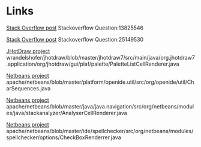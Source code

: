 # Links

[Stack Overflow post](https://stackoverflow.com/questions/13825546)
Stackoverflow Question:13825546

[Stack Overflow post](https://stackoverflow.com/questions/25149530)
Stackoverflow Question:25149530

[JHotDraw project](https://github.com/wrandelshofer/jhotdraw/blob/master/jhotdraw7/src/main/java/org.jhotdraw7.application/org/jhotdraw/gui/plaf/palette/PaletteListCellRenderer.java)
wrandelshofer/jhotdraw/blob/master/jhotdraw7/src/main/java/org.jhotdraw7.application/org/jhotdraw/gui/plaf/palette/PaletteListCellRenderer.java

[Netbeans project](https://github.com/apache/netbeans/blob/master/platform/openide.util/src/org/openide/util/CharSequences.java)
apache/netbeans/blob/master/platform/openide.util/src/org/openide/util/CharSequences.java

[Netbeans project](https://github.com/apache/netbeans/blob/master/java/java.navigation/src/org/netbeans/modules/java/stackanalyzer/AnalyserCellRenderer.java)
apache/netbeans/blob/master/java/java.navigation/src/org/netbeans/modules/java/stackanalyzer/AnalyserCellRenderer.java

[Netbeans project](https://github.com/apache/netbeans/blob/master/ide/spellchecker/src/org/netbeans/modules/spellchecker/options/CheckBoxRenderrer.java)
apache/netbeans/blob/master/ide/spellchecker/src/org/netbeans/modules/spellchecker/options/CheckBoxRenderrer.java